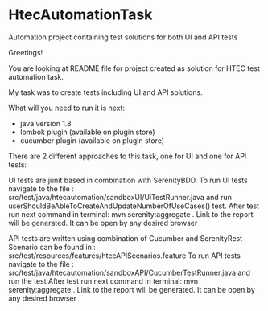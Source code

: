 # HtecAutomationTask
Automation project containing test solutions for both UI and API tests

Greetings!

You are looking at README file for project created as solution for HTEC test automation task. 

My task was to create tests including UI and API solutions.

What will you need to run it is next: 
- java version 1.8
- lombok plugin (available on plugin store)
- cucumber plugin (available on plugin store)

There are 2 different approaches to this task, one for UI and one for API tests:

UI tests are junit based in combination with SerenityBDD.
To run UI tests navigate to the file : src/test/java/htecautomation/sandboxUI/UiTestRunner.java and run userShouldBeAbleToCreateAndUpdateNumberOfUseCases() test.
After test run next command in terminal: mvn serenity:aggregate .
Link to the report will be generated. It can be open by any desired browser

API tests are written using combination of Cucumber and SerenityRest
Scenario can be found in : src/test/resources/features/htecAPIScenarios.feature
To run API tests navigate to the file : src/test/java/htecautomation/sandboxAPI/CucumberTestRunner.java and run the test
After test run next command in terminal: mvn serenity:aggregate .
Link to the report will be generated. It can be open by any desired browser
